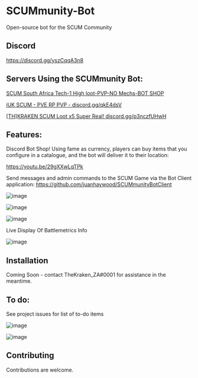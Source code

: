# SCUMmunity-Bot
Open-source bot for the SCUM Community

## Discord
https://discord.gg/yszCqqA3n8

## Servers Using the SCUMmunity Bot:

[SCUM South Africa Tech-1 High loot-PVP-NO Mechs-BOT SHOP](https://www.battlemetrics.com/servers/scum/12174589)

[iUK SCUM - PVE RP PVP - discord.gg/qkE4dsV](https://www.battlemetrics.com/servers/scum/10710164)

[[TH]KRAKEN SCUM Loot x5 Super Real! discord.gg/p3nczfUHwH](https://www.battlemetrics.com/servers/scum/12724194)

## Features: 


Discord Bot Shop! Using fame as currency, players can buy items that you configure in a catalogue, and the bot will deliver it to their location:

https://youtu.be/29gXXwLqTPk


Send messages and admin commands to the SCUM Game via the Bot Client application: https://github.com/juanhaywood/SCUMmunityBotClient

![image](https://user-images.githubusercontent.com/53084642/132686470-9b4d04a1-495e-463b-a4e8-283a8a630cea.png)

![image](https://user-images.githubusercontent.com/53084642/132687074-eacec418-bd61-4870-ae7f-eb237c272789.png)

![image](https://user-images.githubusercontent.com/53084642/132686913-d7ce71e5-f1ab-4b56-acba-c5703a095235.png)

Live Display Of Battlemetrics Info

![image](https://user-images.githubusercontent.com/53084642/132686678-48a178dd-2d2f-4919-a561-47b285f8924e.png)



## Installation
Coming Soon - contact TheKraken_ZA#0001 for assistance in the meantime.

## To do: 

See project issues for list of to-do items



![image](https://user-images.githubusercontent.com/53084642/132558213-13cbcfbd-892f-484f-b9aa-a98935261312.png)

![image](https://user-images.githubusercontent.com/53084642/132686134-33d7ca44-dd98-4621-96e5-0462a60d5d34.png)


## Contributing
Contributions are welcome.
